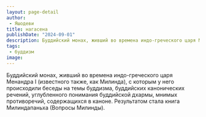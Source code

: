 ```yaml
---
layout: page-detail
author:
 - Яшодеви
title: нагасена
publishDate: "2024-09-01"
description: Буддийский монах, живший во времена индо-греческого царя Менандра I (известного также, как Милинда), с которым у него происходили беседы на темы буддизма, буддийских канонических речений, углубленного понимания буддийской дхармы, мнимых противоречий, содержащихся в каноне. Результатом стала книга Милиндапаньха (Вопросы Милинды).
tags:
 - буддизм
image: 
---
```


Буддийский монах, живший во времена индо-греческого царя Менандра I (известного также, как Милинда), с которым у него происходили беседы на темы буддизма, буддийских канонических речений, углубленного понимания буддийской дхармы, мнимых противоречий, содержащихся в каноне. Результатом стала книга Милиндапаньха (Вопросы Милинды).

